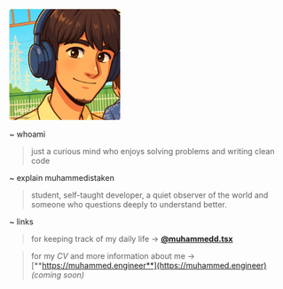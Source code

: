 <img src="muhammed.png" alt="Muhammed's Avatar" width="200" style="border-radius: 4px;">

<br>

~ whoami
> just a curious mind who enjoys solving problems and writing clean code

~ explain muhammedistaken
> student, self-taught developer, a quiet observer of the world and someone who questions deeply to understand better.

~ links
> for keeping track of my daily life -> [**@muhammedd.tsx**](https://instagram.com/muhammedd.tsx)

> for my *CV* and more information about me -> [**https://muhammed.engineer**](https://muhammed.engineer) *(coming soon)*